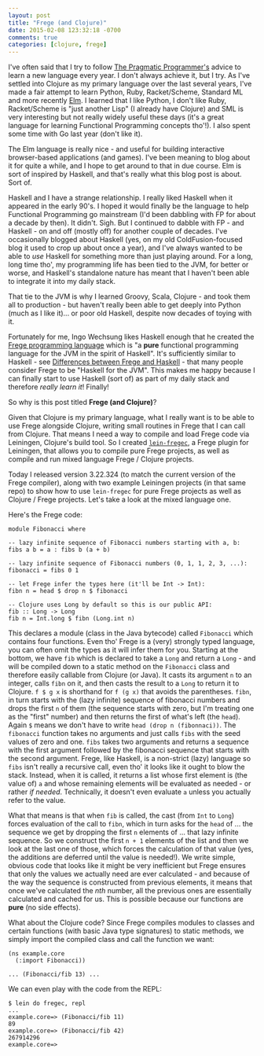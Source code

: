 ```yaml
---
layout: post
title: "Frege (and Clojure)"
date: 2015-02-08 123:32:18 -0700
comments: true
categories: [clojure, frege]
---
```

I've often said that I try to follow [The Pragmatic Programmer's](https://pragprog.com/the-pragmatic-programmer) advice to learn a new language every year. I don't always achieve it, but I try. As I've settled into Clojure as my primary language over the last several years, I've made a fair attempt to learn Python, Ruby, Racket/Scheme, Standard ML and more recently [Elm](http://elm-lang.org). I learned that I like Python, I don't like Ruby, Racket/Scheme is "just another Lisp" (I already have Clojure) and SML is very interesting but not really widely useful these days (it's a great language for learning Functional Programming concepts tho'!). I also spent some time with Go last year (don't like it).

The Elm language is really nice - and useful for building interactive browser-based applications (and games). I've been meaning to blog about it for quite a while, and I hope to get around to that in due course. Elm is sort of inspired by Haskell, and that's really what this blog post is about. Sort of.<!-- more -->

Haskell and I have a strange relationship. I really liked Haskell when it appeared in the early 90's. I hoped it would finally be the language to help Functional Programming go mainstream (I'd been dabbling with FP for about a decade by then). It didn't. Sigh. But I continued to dabble with FP - and Haskell - on and off (mostly off) for another couple of decades. I've occasionally blogged about Haskell (yes, on my old ColdFusion-focused blog it used to crop up about once a year), and I've always wanted to be able to _use_ Haskell for something more than just playing around. For a long, long time tho', my programming life has been tied to the JVM, for better or worse, and Haskell's standalone nature has meant that I haven't been able to integrate it into my daily stack.

That tie to the JVM is why I learned Groovy, Scala, Clojure - and took them all to production - but haven't really been able to get deeply into Python (much as I like it)... or poor old Haskell, despite now decades of toying with it.

Fortunately for me, Ingo Wechsung likes Haskell enough that he created the [Frege programming language](http://www.frege-lang.org) which is "a **pure** functional programming language for the JVM in the spirit of Haskell". It's sufficiently similar to Haskell - see [Differences between Frege and Haskell](https://github.com/Frege/frege/wiki/Differences-between-Frege-and-Haskell) - that many people consider Frege to be "Haskell for the JVM". This makes me happy because I can finally start to use Haskell (sort of) as part of my daily stack and therefore _really learn it_! Finally!

So why is this post titled **Frege (and Clojure)**?

Given that Clojure is my primary language, what I really want is to be able to use Frege alongside Clojure, writing small routines in Frege that I can call from Clojure. That means I need a way to compile and load Frege code via Leiningen, Clojure's build tool. So I created [`lein-fregec`](https://github.com/seancorfield/lein-fregec), a Frege plugin for Leiningen, that allows you to compile pure Frege projects, as well as compile and run mixed language Frege / Clojure projects.

Today I released version 3.22.324 (to match the current version of the Frege compiler), along with two example Leiningen projects (in that same repo) to show how to use `lein-fregec` for pure Frege projects as well as Clojure / Frege projects. Let's take a look at the mixed language one.

Here's the Frege code:

    module Fibonacci where
    
    -- lazy infinite sequence of Fibonacci numbers starting with a, b:
    fibs a b = a : fibs b (a + b)
    
    -- lazy infinite sequence of Fibonacci numbers (0, 1, 1, 2, 3, ...):
    fibonacci = fibs 0 1
    
    -- let Frege infer the types here (it'll be Int -> Int):
    fibn n = head $ drop n $ fibonacci
    
    -- Clojure uses Long by default so this is our public API:
    fib :: Long -> Long
    fib n = Int.long $ fibn (Long.int n)

This declares a module (class in the Java bytecode) called `Fibonacci` which contains four functions. Even tho' Frege is a (very) strongly typed language, you can often omit the types as it will infer them for you. Starting at the bottom, we have `fib` which is declared to take a `Long` and return a `Long` - and will be compiled down to a static method on the `Fibonacci` class and therefore easily callable from Clojure (or Java). It casts its argument `n` to an integer, calls `fibn` on it, and then casts the result to a `Long` to return it to Clojure. `f $ g x` is shorthand for `f (g x)` that avoids the parentheses. `fibn`, in turn starts with the (lazy infinite) sequence of fibonacci numbers and drops the first `n` of them (the sequence starts with zero, but I'm treating one as the "first" number) and then returns the first of what's left (the `head`). Again `$` means we don't have to write `head (drop n (fibonnaci))`. The `fibonacci` function takes no arguments and just calls `fibs` with the seed values of zero and one. `fibs` takes two arguments and returns a sequence with the first argument followed by the fibonacci sequence that starts with the second argument. Frege, like Haskell, is a non-strict (lazy) language so `fibs` isn't really a recursive call, even tho' it looks like it ought to blow the stack. Instead, when it is called, it returns a list whose first element is (the value of) `a` and whose remaining elements will be evaluated as needed - or rather _if needed_. Technically, it doesn't even evaluate `a` unless you actually refer to the value.

What that means is that when `fib` is called, the cast (from `Int` to `Long`) forces evaluation of the call to `fibn`, which in turn asks for the `head` of ... the sequence we get by dropping the first `n` elements of ... that lazy infinite sequence. So we construct the first `n + 1` elements of the list and then we look at the last one of those, which forces the calculation of that value (yes, the additions are deferred until the value is needed!). We write simple, obvious code that looks like it might be very inefficient but Frege ensures that only the values we actually need are ever calculated - and because of the way the sequence is constructed from previous elements, it means that once we've calculated the _nth_ number, all the previous ones are essentially calculated and cached for us. This is possible because our functions are **pure** (no side effects).

What about the Clojure code? Since Frege compiles modules to classes and certain functions (with basic Java type signatures) to static methods, we simply import the compiled class and call the function we want:

    (ns example.core
      (:import Fibonacci))
    
    ... (Fibonacci/fib 13) ...

We can even play with the code from the REPL:

    $ lein do fregec, repl
    ...
    example.core=> (Fibonacci/fib 11)
    89
    example.core=> (Fibonacci/fib 42)
    267914296
    example.core=> 
